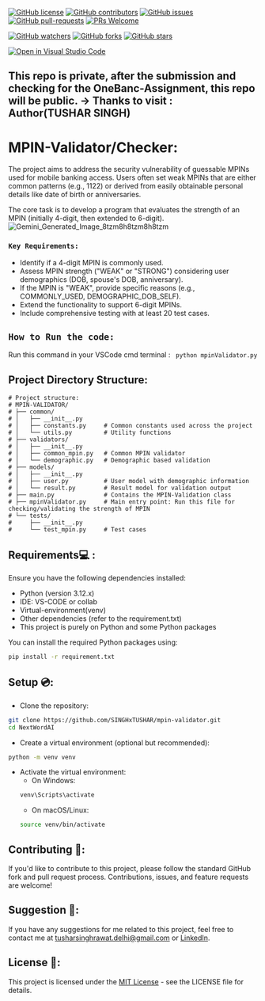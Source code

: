 [![GitHub license](https://img.shields.io/github/license/SINGHxTUSHAR/mpin-validator.svg)](https://github.com/SINGHxTUSHAR/mpin-validator/blob/master/LICENSE)
[![GitHub contributors](https://img.shields.io/github/contributors/SINGHxTUSHAR/mpin-validator.svg)](https://GitHub.com/SINGHxTUSHAR/mpin-validator/graphs/contributors/)
[![GitHub issues](https://img.shields.io/github/issues/SINGHxTUSHAR/mpin-validator.svg)](https://GitHub.com/SINGHxTUSHAR/mpin-validator/issues/)
[![GitHub pull-requests](https://img.shields.io/github/issues-pr/SINGHxTUSHAR/mpin-validator.svg)](https://GitHub.com/SINGHxTUSHAR/mpin-validator/pulls/)
[![PRs Welcome](https://img.shields.io/badge/PRs-welcome-brightgreen.svg?style=flat-square)](http://makeapullrequest.com)


[![GitHub watchers](https://img.shields.io/github/watchers/SINGHxTUSHAR/mpin-validator.svg?style=social&label=Watch&maxAge=2592000)](https://GitHub.com/SINGHxTUSHAR/mpin-validator/watchers/)
[![GitHub forks](https://img.shields.io/github/forks/SINGHxTUSHAR/mpin-validator.svg?style=social&label=Fork&maxAge=2592000)](https://GitHub.com/SINGHxTUSHAR/mpin-validator/network/)
[![GitHub stars](https://img.shields.io/github/stars/SINGHxTUSHAR/mpin-validator.svg?style=social&label=Star&maxAge=2592000)](https://GitHub.com/SINGHxTUSHAR/mpin-validator/stargazers/)

[![Open in Visual Studio Code](https://img.shields.io/static/v1?logo=visualstudiocode&label=&message=Open%20in%20Visual%20Studio%20Code&labelColor=2c2c32&color=007acc&logoColor=007acc)](https://open.vscode.dev/SINGHxTUSHAR/mpin-validator)

## This repo is private, after the submission and checking for the OneBanc-Assignment, this repo will be public. -> Thanks to visit : Author(TUSHAR SINGH)


# MPIN-Validator/Checker:
The project aims to address the security vulnerability of guessable MPINs used for mobile banking access. Users often set weak MPINs that are either common patterns (e.g., 1122) or derived from easily obtainable personal details like date of birth or anniversaries.   

The core task is to develop a program that evaluates the strength of an MPIN (initially 4-digit, then extended to 6-digit).
![Gemini_Generated_Image_8tzm8h8tzm8h8tzm](https://github.com/user-attachments/assets/07964590-0bc1-4557-a231-0682f40e384b)

### `Key Requirements:`

* Identify if a 4-digit MPIN is commonly used.   
* Assess MPIN strength ("WEAK" or "STRONG") considering user demographics (DOB, spouse's DOB, anniversary).   
* If the MPIN is "WEAK", provide specific reasons (e.g., COMMONLY_USED, DEMOGRAPHIC_DOB_SELF).   
* Extend the functionality to support 6-digit MPINs.   
* Include comprehensive testing with at least 20 test cases.

## `How to Run the code:`
Run this command in your VSCode cmd terminal : ``` python mpinValidator.py```


## Project Directory Structure:
```
# Project structure:
# MPIN-VALIDATOR/
# ├── common/
# │   ├── __init__.py
# │   ├── constants.py     # Common constants used across the project
# │   └── utils.py         # Utility functions
# ├── validators/
# │   ├── __init__.py
# │   ├── common_mpin.py   # Common MPIN validator
# │   └── demographic.py   # Demographic based validation
# ├── models/
# │   ├── __init__.py
# │   ├── user.py          # User model with demographic information
# │   └── result.py        # Result model for validation output
# ├── main.py              # Contains the MPIN-Validation class
# ├── mpinValidator.py     # Main entry point: Run this file for checking/validating the strength of MPIN
# └── tests/
#     ├── __init__.py
#     └── test_mpin.py     # Test cases

```

## Requirements💻 :

Ensure you have the following dependencies installed:

- Python (version 3.12.x)
- IDE: VS-CODE or collab
- Virtual-environment(venv)
- Other dependencies (refer to the requirement.txt)
- This project is purely on Python and some Python packages

You can install the required Python packages using:

```bash
pip install -r requirement.txt
```

## Setup 💿:

- Clone the repository:
```bash
git clone https://github.com/SINGHxTUSHAR/mpin-validator.git
cd NextWordAI
```
- Create a virtual environment (optional but recommended):
```bash
python -m venv venv
```
- Activate the virtual environment:
  - On Windows:
   ```bash
   venv\Scripts\activate
   ```
  - On macOS/Linux:
  ```bash
  source venv/bin/activate
  ```


## Contributing 📌:
If you'd like to contribute to this project, please follow the standard GitHub fork and pull request process. Contributions, issues, and feature requests are welcome!

## Suggestion 🚀: 
If you have any suggestions for me related to this project, feel free to contact me at tusharsinghrawat.delhi@gmail.com or <a href="https://www.linkedin.com/in/singhxtushar/">LinkedIn</a>.

## License 📝:
This project is licensed under the <a href="https://github.com/SINGHxTUSHAR/mpin-validator/blob/main/LICENSE">MIT License</a> - see the LICENSE file for details.
